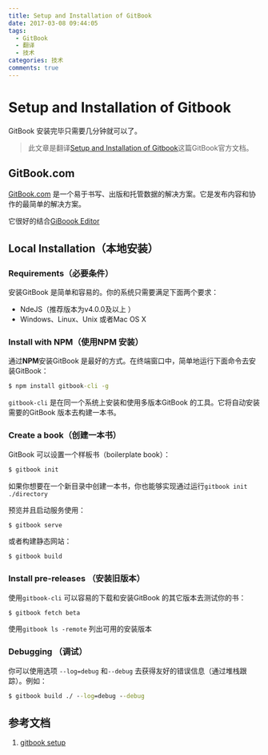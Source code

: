 ```yaml
---
title: Setup and Installation of GitBook
date: 2017-03-08 09:44:05
tags:
  - GitBook
  - 翻译
  - 技术
categories: 技术
comments: true
---
```


# Setup and Installation of Gitbook

GitBook  安装完毕只需要几分钟就可以了。

> 此文章是翻译[Setup and Installation of Gitbook](https://toolchain.gitbook.com/setup.html)这篇GitBook官方文档。

## GitBook.com

[GitBook.com](https://www.gitbook.com/) 是一个易于书写、出版和托管数据的解决方案。它是发布内容和协作的最简单的解决方案。

它很好的结合[GiBoook Editor](https://www.gitbook.com/editor)

<!--more-->

## Local Installation（本地安装）

### Requirements（必要条件）

安装GitBook 是简单和容易的。你的系统只需要满足下面两个要求：

* NdeJS（推荐版本为v4.0.0及以上 ）
* Windows、Linux、Unix 或者Mac OS X

### Install with NPM（使用NPM 安装）

通过**NPM**安装GitBook 是最好的方式。在终端窗口中，简单地运行下面命令去安装GitBook：

```cmd
$ npm install gitbook-cli -g
```

`gitbook-cli` 是在同一个系统上安装和使用多版本GitBook 的工具。它将自动安装需要的GitBook 版本去构建一本书。

### Create a book（创建一本书）

GitBook 可以设置一个样板书（boilerplate book）：

```cmd
$ gitbook init
```

如果你想要在一个新目录中创建一本书，你也能够实现通过运行`gitbook init ./directory`

预览并且启动服务使用：

```cmd
$ gitbook serve
```

或者构建静态网站：

```cmd
$ gitbook build
```

### Install pre-releases （安装旧版本）

使用`gitbook-cli` 可以容易的下载和安装GitBook 的其它版本去测试你的书：

```cmd
$ gitbook fetch beta
```

使用`gitbook ls -remote` 列出可用的安装版本

### Debugging （调试）

你可以使用选项 `--log=debug` 和`--debug` 去获得友好的错误信息（通过堆栈跟踪）。例如：

```cmd
$ gitbook build ./ --log=debug --debug
```

## 参考文档

1. [gitbook setup](https://toolchain.gitbook.com/setup.html)
